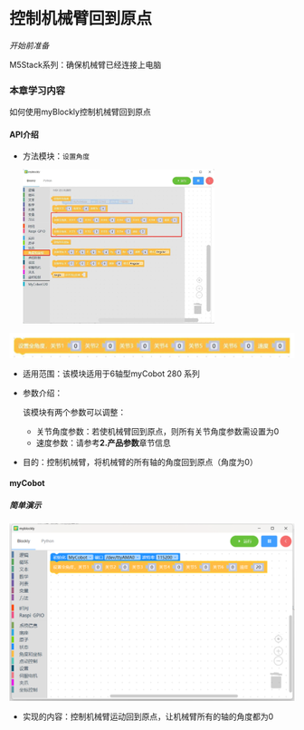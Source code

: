 # 控制机械臂回到原点

<i>开始前准备</i>

M5Stack系列：确保机械臂已经连接上电脑


### 本章学习内容

如何使用myBlockly控制机械臂回到原点

#### API介绍

* 方法模块：`设置角度`

  <img src="../../../../resources\3-FunctionsAndApplications\6.developmentGuide\myBlocklyAndUlFlow\myblocklyTutorials\backtoorgin/回到原点1.jpg" style="zoom:33%;" />

<img src="../../../../resources\3-FunctionsAndApplications\6.developmentGuide\myBlocklyAndUlFlow\myblocklyTutorials\backtoorgin/回到原点2.jpg" style="zoom: 50%;" />

* 适用范围：该模块适用于6轴型myCobot 280 系列

* 参数介绍：

  该模块有两个参数可以调整：

  * 关节角度参数：若使机械臂回到原点，则所有关节角度参数需设置为0
  * 速度参数：请参考**2.产品参数**章节信息

* 目的：控制机械臂，将机械臂的所有轴的角度回到原点（角度为0）

#### myCobot

##### 简单演示

<img src="../../../../resources\3-FunctionsAndApplications\6.developmentGuide\myBlocklyAndUlFlow\myblocklyTutorials\backtoorgin/回到原点demo1.jpg" style="zoom: 50%;" />


* 实现的内容：控制机械臂运动回到原点，让机械臂所有的轴的角度都为0
